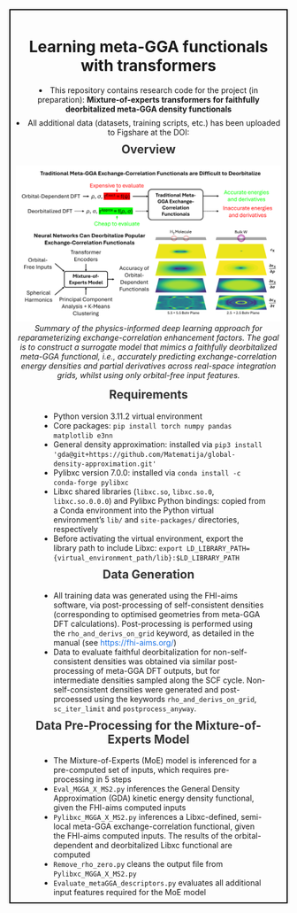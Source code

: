 <div style="border: 2px solid #000; padding: 10px; margin-bottom: 20px;">
  <h1 align="center">Learning meta-GGA functionals with transformers</h1>

  <ul style="list-style-position: inside; text-align: center; padding: 0; margin: 10px 0;">
    <li style="margin-bottom: 8px;">
      This repository contains research code for the project (in preparation): 
      <strong>Mixture-of-experts transformers for faithfully deorbitalized meta-GGA density functionals</strong>
    </li>
    <li>
      All additional data (datasets, training scripts, etc.) has been uploaded to Figshare at the DOI:
    </li>
  </ul>

  <h2 align="center" style="margin-top: 10px; color: #333;">
  Overview
  </h2>
  <p align="center">
    <img src="Meta-GGA-overview.png" width="800" />
    <br>
    <em>Summary of the physics-informed deep learning approach for reparameterizing exchange-correlation enhancement factors. The goal is to construct a surrogate model that mimics a faithfully deorbitalized meta-GGA functional, i.e., accurately predicting exchange-correlation energy densities and partial derivatives across real-space integration grids, whilst using only orbital-free input features.</em>
  </p>

<h2 align="center" style="margin-top: 10px; color: #333;">
  Requirements
</h2>

<ul style="list-style-position: outside; text-align: left; width: 80%; margin: 0 auto; padding-left: 40px;">
  <li>
    Python version 3.11.2 virtual environment
  </li>
  <li>
    Core packages: <code>pip install torch numpy pandas matplotlib e3nn</code>
  </li>
  <li>
    General density approximation: installed via  <code>pip3 install 'gda@git+https://github.com/Matematija/global-density-approximation.git'</code>
  </li>
  <li>
    Pylibxc version 7.0.0: installed via <code>conda install -c conda-forge pylibxc</code>
  </li>
  <li>
  Libxc shared libraries (<code>libxc.so</code>, <code>libxc.so.0</code>, <code>libxc.so.0.0.0</code>) and 
  Pylibxc Python bindings: copied from a Conda environment into the Python virtual environment’s 
  <code>lib/</code> and <code>site-packages/</code> directories, respectively
  </li>
  <li>
    Before activating the virtual environment, export the library path to include Libxc:
    <code>export LD_LIBRARY_PATH={virtual_environment_path/lib}:$LD_LIBRARY_PATH</code>
  </li>
</ul>

<h2 align="center" style="margin-top: 10px; color: #333;">
  Data Generation
</h2>

<ul style="list-style-position: outside; text-align: left; width: 80%; margin: 0 auto; padding-left: 40px;">
  <li>
    All training data was generated using the FHI-aims software, via post-processing of self-consistent densities (corresponding to optimised geometries from meta-GGA DFT calculations). Post-processing is performed using the <code>rho_and_derivs_on_grid</code> keyword, as detailed in the manual (see <a href="https://fhi-aims.org/" target="_blank" style="color: #1a73e8; text-decoration: none;">https://fhi-aims.org/</a>)
  </li>
  <li>
    Data to evaluate faithful deorbitalization for non-self-consistent densities was obtained via similar post-processing of meta-GGA DFT outputs, but for intermediate densities sampled along the SCF cycle. Non-self-consistent densities were generated and post-prcoessed using the keywords <code>rho_and_derivs_on_grid</code>, <code>sc_iter_limit</code> and <code>postprocess_anyway</code>. 
  </li>

</ul>

<h2 align="center" style="margin-top: 10px; color: #333;">
  Data Pre-Processing for the Mixture-of-Experts Model
</h2>

<ul style="list-style-position: outside; text-align: left; width: 80%; margin: 0 auto; padding-left: 40px;">
  <li>
    The Mixture-of-Experts (MoE) model is inferenced for a pre-computed set of inputs, which requires pre-processing in 5 steps
  </li>
  <li>
    <code>Eval_MGGA_X_MS2.py</code> inferences the General Density Approximation (GDA) kinetic energy density functional, given the FHI-aims computed inputs
  </li>
  <li>
    <code>Pylibxc_MGGA_X_MS2.py</code> inferences a Libxc-defined, semi-local meta-GGA exchange-correlation functional, given the FHI-aims computed inputs. The results of the orbital-dependent and deorbitalized Libxc functional are computed
  </li>
  <li>
    <code>Remove_rho_zero.py</code> cleans the output file from <code>Pylibxc_MGGA_X_MS2.py</code>
  </li>
  <li>
    <code>Evaluate_metaGGA_descriptors.py</code> evaluates all additional input features required for the MoE model 
  </li>

</ul>



  
</div>
